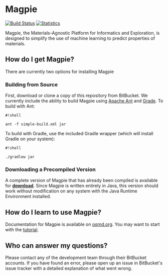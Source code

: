 # Magpie #

[![Build Status](https://drone.io/bitbucket.org/wolverton/magpie/status.png)](https://drone.io/bitbucket.org/wolverton/magpie/latest) [![Statistics](https://www.openhub.net/p/wolverton_magpie/widgets/project_thin_badge.gif)](https://www.openhub.net/p/wolverton_magpie)

Magpie, the Materials-Agnostic Platform for Informatics and Exploration, is designed to simplify the use of machine learning to predict properties of materials. 

## How do I get Magpie? ##

There are currently two options for installing Magpie

### Building from Source ###

First, download or clone a copy of this repository from BitBucket. We currently include the ability to build Magpie using [Apache Ant](http://ant.apache.org/) and [Grade](http://gradle.org/). To build with Ant:
```
#!shell

ant -f simple-build.xml jar
```

To build with Gradle, use the included Gradle wrapper (which will install Gradle on your system):

```
#!shell

./gradlew jar
```

### Downloading a Precompiled Version ###

A complete version of Magpie that has already been compiled is available for **[download](http://oqmd.org/static/analytics/magpie/Magpie.zip)**. Since Magpie is written entirely in Java, this version should work without modification on any system with the Java Runtime Environment installed.

## How do I learn to use Magpie? ##

Documentation for Magpie is available on [oqmd.org](http://oqmd.org/static/analytics/magpie/doc/). You may want to start with the [tutorial](oqmd.org/static/analytics/magpie/doc/tutorial.html).


## Who can answer my questions? ##

Please contact any of the development team through their BitBucket accounts. If you have found an error, please open up an issue in BitBucket's issue tracker with a detailed explanation of what went wrong.
